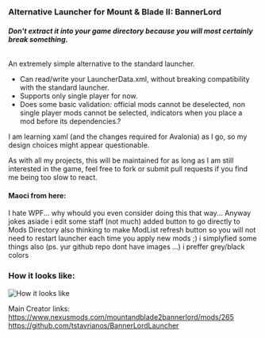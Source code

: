 ### Alternative Launcher for Mount & Blade II: BannerLord

###### **Don't extract it into your game directory because you will most certainly break something.**

An extremely simple alternative to the standard launcher.
* Can read/write your LauncherData.xml, without breaking compatibility with the standard launcher.
* Supports only single player for now.
* Does some basic validation: official mods cannot be deselected, non single player mods cannot be selected, indicators when you place a mod before its dependencies.?

I am learning xaml (and the changes required for Avalonia) as I go, so my design choices might appear questionable.

As with all my projects, this will be maintained for as long as I am still interested in the game, feel free to fork or submit pull requests if you find me being too slow to react.

#### Maoci from here:

I hate WPF... why whould you even consider doing this that way... Anyway jokes asiade i edit some staff (not much) added button to go directly to Mods Directory also thinking to make ModList refresh button so you will not need to restart launcher each time you apply new mods ;) i simplyfied some things also (ps. yur github repo dont have images ...) i preffer grey/black colors

### How it looks like:  
![How it looks like](https://i.imgur.com/2L0iW02.png)

Main Creator links:  
https://www.nexusmods.com/mountandblade2bannerlord/mods/265  
https://github.com/tstavrianos/BannerLordLauncher  
